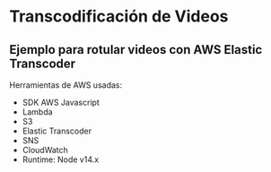 # Transcodificación de Videos 
## Ejemplo para rotular videos con AWS Elastic Transcoder

Herramientas de AWS usadas:

* SDK AWS Javascript
* Lambda
* S3
* Elastic Transcoder
* SNS
* CloudWatch
* Runtime: Node v14.x

